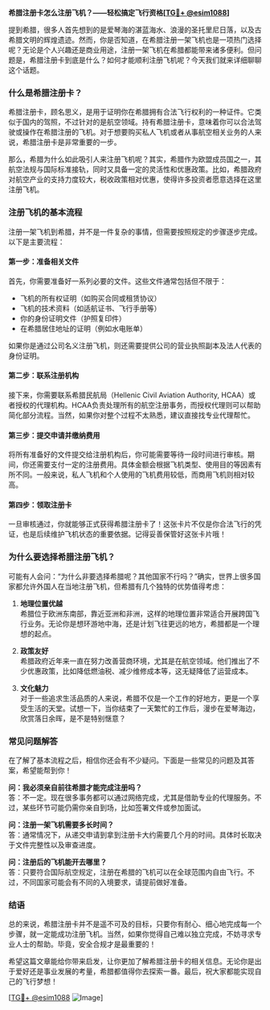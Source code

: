 **希腊注册卡怎么注册飞机？——轻松搞定飞行资格[[TG💪+ @esim1088](https://t.me/s/esim1088)]**

提到希腊，很多人首先想到的是爱琴海的湛蓝海水、浪漫的圣托里尼日落，以及古希腊文明的辉煌遗迹。然而，你是否知道，在希腊注册一架飞机也是一项热门选择呢？无论是个人兴趣还是商业用途，注册一架飞机在希腊都能带来诸多便利。但问题是，希腊注册卡到底是什么？如何才能顺利注册飞机呢？今天我们就来详细聊聊这个话题。

### 什么是希腊注册卡？

希腊注册卡，顾名思义，是用于证明你在希腊拥有合法飞行权利的一种证件。它类似于国内的驾照，不过针对的是航空领域。持有希腊注册卡，意味着你可以合法驾驶或操作在希腊注册的飞机。对于想要购买私人飞机或者从事航空相关业务的人来说，希腊注册卡是非常重要的一步。

那么，希腊为什么如此吸引人来注册飞机呢？其实，希腊作为欧盟成员国之一，其航空法规与国际标准接轨，同时又具备一定的灵活性和优惠政策。比如，希腊政府对航空产业的支持力度较大，税收政策相对优惠，使得许多投资者愿意选择在这里注册飞机。

### 注册飞机的基本流程

注册一架飞机到希腊，并不是一件复杂的事情，但需要按照规定的步骤逐步完成。以下是主要流程：

#### 第一步：准备相关文件

首先，你需要准备好一系列必要的文件。这些文件通常包括但不限于：
- 飞机的所有权证明（如购买合同或租赁协议）
- 飞机的技术资料（如适航证书、飞行手册等）
- 你的身份证明文件（护照复印件）
- 在希腊居住地址的证明（例如水电账单）

如果你是通过公司名义注册飞机，则还需要提供公司的营业执照副本及法人代表的身份证明。

#### 第二步：联系注册机构

接下来，你需要联系希腊民航局（Hellenic Civil Aviation Authority, HCAA）或者授权的代理机构。HCAA负责处理所有的航空注册事务，而授权代理则可以帮助简化部分流程。当然，如果你对整个过程不太熟悉，建议直接找专业代理帮忙。

#### 第三步：提交申请并缴纳费用

将所有准备好的文件提交给注册机构后，你可能需要等待一段时间进行审核。期间，你还需要支付一定的注册费用。具体金额会根据飞机类型、使用目的等因素有所不同。一般来说，私人飞机和个人使用的飞机费用较低，而商用飞机则相对较高。

#### 第四步：领取注册卡

一旦审核通过，你就能够正式获得希腊注册卡了！这张卡片不仅是你合法飞行的凭证，也是后续维护飞机状态的重要依据。记得妥善保管好这张卡片哦！

### 为什么要选择希腊注册飞机？

可能有人会问：“为什么非要选择希腊呢？其他国家不行吗？”确实，世界上很多国家都允许外国人在当地注册飞机，但希腊有几个独特的优势值得考虑：

1. **地理位置优越**  
   希腊位于欧洲东南部，靠近亚洲和非洲，这样的地理位置非常适合开展跨国飞行业务。无论你是想环游地中海，还是计划飞往更远的地方，希腊都是一个理想的起点。

2. **政策友好**  
   希腊政府近年来一直在努力改善营商环境，尤其是在航空领域。他们推出了不少优惠政策，比如降低燃油税、减少维修成本等，这无疑降低了运营成本。

3. **文化魅力**  
   对于一些追求生活品质的人来说，希腊不仅是一个工作的好地方，更是一个享受生活的天堂。试想一下，当你结束了一天繁忙的工作后，漫步在爱琴海边，欣赏落日余晖，是不是特别惬意？

### 常见问题解答

在了解了基本流程之后，相信你还会有不少疑问。下面是一些常见的问题及其答案，希望能帮到你！

**问：我必须亲自前往希腊才能完成注册吗？**  
答：不一定。现在很多事务都可以通过网络完成，尤其是借助专业的代理服务。不过，某些环节可能仍需你亲自到场，比如签署文件或参加面试。

**问：注册一架飞机需要多长时间？**  
答：通常情况下，从递交申请到拿到注册卡大约需要几个月的时间。具体时长取决于文件完整性以及审查进度。

**问：注册后的飞机能开去哪里？**  
答：只要符合国际航空规定，注册在希腊的飞机可以在全球范围内自由飞行。不过，不同国家可能会有不同的入境要求，请提前做好准备。

### 结语

总的来说，希腊注册卡并不是遥不可及的目标，只要你有耐心、细心地完成每一个步骤，就一定能成功注册飞机。当然，如果你觉得自己难以独立完成，不妨寻求专业人士的帮助。毕竟，安全合规才是最重要的！

希望这篇文章能给你带来启发，让你更加了解希腊注册卡的相关信息。无论你是出于爱好还是事业发展的考量，希腊都值得你去探索一番。最后，祝大家都能实现自己的飞行梦想！

[[TG💪+ @esim1088](https://t.me/s/esim1088) ![Image](https://i.postimg.cc/4NQfJmqS/Snipaste-2025-05-13-00-14-12.png)]